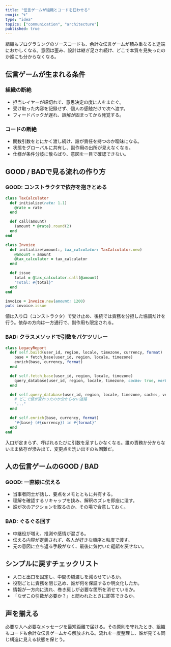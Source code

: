 ```yaml
---
title: "伝言ゲームが組織とコードを狂わせる"
emoji: "🌀"
type: "idea"
topics: ["communication", "architecture"]
published: true
---
```


組織もプログラミングのソースコードも、余計な伝言ゲームが積み重なると途端におかしくなる。意図は歪み、設計は継ぎ足され続け、どこで本質を見失ったのか誰にも分からなくなる。

## 伝言ゲームが生まれる条件
### 組織の断絶
- 担当レイヤーが細切れで、意思決定の度に人をまたぐ。
- 受け取った内容を記録せず、個人の感触だけで次へ渡す。
- フィードバックが遅れ、誤解が固まってから発覚する。

### コードの断絶
- 関数引数をとにかく渡し続け、誰が責任を持つのか曖昧になる。
- 状態をグローバルに共有し、副作用の出所が見えなくなる。
- 仕様が条件分岐に散らばり、意図を一目で確認できない。

## GOOD / BADで見る流れの作り方
### GOOD: コンストラクタで依存を抱きとめる
```ruby
class TaxCalculator
  def initialize(rate: 1.1)
    @rate = rate
  end

  def call(amount)
    (amount * @rate).round(2)
  end
end

class Invoice
  def initialize(amount:, tax_calculator: TaxCalculator.new)
    @amount = amount
    @tax_calculator = tax_calculator
  end

  def issue
    total = @tax_calculator.call(@amount)
    "Total: #{total}"
  end
end

invoice = Invoice.new(amount: 1200)
puts invoice.issue
```
値は入り口（コンストラクタ）で受け止め、後続では責務を分担した協調だけを行う。依存の方向は一方通行で、副作用も限定される。

### BAD: クラスメソッドで引数をバケツリレー
```ruby
class LegacyReport
  def self.build(user_id, region, locale, timezone, currency, format)
    base = fetch_base(user_id, region, locale, timezone)
    enrich(base, currency, format)
  end

  def self.fetch_base(user_id, region, locale, timezone)
    query_database(user_id, region, locale, timezone, cache: true, verbose: false)
  end

  def self.query_database(user_id, region, locale, timezone, cache:, verbose:)
    # どこで値が変わったのか分からない迷路
    "..."
  end

  def self.enrich(base, currency, format)
    "#{base} (#{currency}) in #{format}"
  end
end
```
入口が定まらず、呼ばれるたびに引数を足すしかなくなる。誰の責務か分からないまま依存が滲み出て、変更点を洗い出すのも困難だ。

## 人の伝言ゲームのGOOD / BAD
### GOOD: 一直線に伝える
- 当事者同士が話し、要点をメモとともに共有する。
- 理解を確認するリキャップを挟み、解釈のズレを即座に潰す。
- 誰が次のアクションを取るのか、その場で合意しておく。

### BAD: ぐるぐる回す
- 中継役が増え、推測や感情が混ざる。
- 伝える内容が定義されず、各人が好きな順序と粒度で渡す。
- 元の意図に立ち返る手段がなく、最後に気付いた齟齬を戻せない。

## シンプルに戻すチェックリスト
- 入口と出口を固定し、中間の橋渡しを減らせているか。
- 役割ごとに責務を閉じ込め、誰が何を保証するか明文化したか。
- 情報が一方向に流れ、巻き戻しが必要な箇所を消せているか。
- 「なぜこの引数が必要か？」と問われたときに即答できるか。

## 声を揃える
必要な人へ必要なメッセージを最短距離で届ける。その原則を守れたとき、組織もコードも余計な伝言ゲームから解放される。流れを一度整理し、誰が見ても同じ構造に見える状態を保とう。
